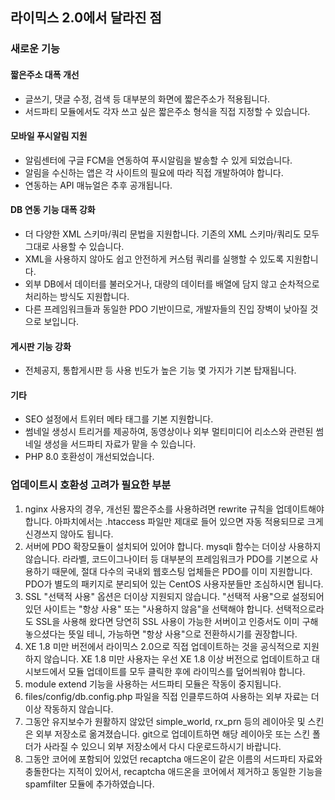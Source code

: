 라이믹스 2.0에서 달라진 점
--------------------------

### 새로운 기능

#### 짧은주소 대폭 개선

- 글쓰기, 댓글 수정, 검색 등 대부분의 화면에 짧은주소가 적용됩니다.
- 서드파티 모듈에서도 각자 쓰고 싶은 짧은주소 형식을 직접 지정할 수 있습니다.

#### 모바일 푸시알림 지원

- 알림센터에 구글 FCM을 연동하여 푸시알림을 발송할 수 있게 되었습니다.
- 알림을 수신하는 앱은 각 사이트의 필요에 따라 직접 개발하여야 합니다.
- 연동하는 API 매뉴얼은 추후 공개됩니다.

#### DB 연동 기능 대폭 강화

- 더 다양한 XML 스키마/쿼리 문법을 지원합니다. 기존의 XML 스키마/쿼리도 모두 그대로 사용할 수 있습니다.
- XML을 사용하지 않아도 쉽고 안전하게 커스텀 쿼리를 실행할 수 있도록 지원합니다.
- 외부 DB에서 데이터를 불러오거나, 대량의 데이터를 배열에 담지 않고 순차적으로 처리하는 방식도 지원합니다.
- 다른 프레임워크들과 동일한 PDO 기반이므로, 개발자들의 진입 장벽이 낮아질 것으로 보입니다.

#### 게시판 기능 강화

- 전체공지, 통합게시판 등 사용 빈도가 높은 기능 몇 가지가 기본 탑재됩니다.

#### 기타

- SEO 설정에서 트위터 메타 태그를 기본 지원합니다.
- 썸네일 생성시 트리거를 제공하여, 동영상이나 외부 멀티미디어 리소스와 관련된 썸네일 생성을 서드파티 자료가 맡을 수 있습니다.
- PHP 8.0 호환성이 개선되었습니다.

### 업데이트시 호환성 고려가 필요한 부분

1. nginx 사용자의 경우, 개선된 짧은주소를 사용하려면 rewrite 규칙을 업데이트해야 합니다.
   아파치에서는 .htaccess 파일만 제대로 들어 있으면 자동 적용되므로 크게 신경쓰지 않아도 됩니다.
2. 서버에 PDO 확장모듈이 설치되어 있어야 합니다. mysqli 함수는 더이상 사용하지 않습니다.
   라라벨, 코드이그나이터 등 대부분의 프레임워크가 PDO를 기본으로 사용하기 때문에, 절대 다수의 국내외 웹호스팅 업체들은 PDO를 이미 지원합니다.
   PDO가 별도의 패키지로 분리되어 있는 CentOS 사용자분들만 조심하시면 됩니다.
3. SSL "선택적 사용" 옵션은 더이상 지원되지 않습니다. "선택적 사용"으로 설정되어 있던 사이트는 "항상 사용" 또는 "사용하지 않음"을 선택해야 합니다.
   선택적으로라도 SSL을 사용해 왔다면 당연히 SSL 사용이 가능한 서버이고 인증서도 이미 구해 놓으셨다는 뜻일 테니, 가능하면 "항상 사용"으로 전환하시기를 권장합니다.
4. XE 1.8 미만 버전에서 라이믹스 2.0으로 직접 업데이트하는 것을 공식적으로 지원하지 않습니다.
   XE 1.8 미만 사용자는 우선 XE 1.8 이상 버전으로 업데이트하고 대시보드에서 모듈 업데이트를 모두 클릭한 후에 라이믹스를 덮어씌워야 합니다.
5. module extend 기능을 사용하는 서드파티 모듈은 작동이 중지됩니다.
6. files/config/db.config.php 파일을 직접 인클루드하여 사용하는 외부 자료는 더이상 작동하지 않습니다.
7. 그동안 유지보수가 원활하지 않았던 simple_world, rx_prn 등의 레이아웃 및 스킨은 외부 저장소로 옮겨졌습니다.
   git으로 업데이트하면 해당 레이아웃 또는 스킨 폴더가 사라질 수 있으니 외부 저장소에서 다시 다운로드하시기 바랍니다.
8. 그동안 코어에 포함되어 있었던 recaptcha 애드온이 같은 이름의 서드파티 자료와 충돌한다는 지적이 있어서,
   recaptcha 애드온을 코어에서 제거하고 동일한 기능을 spamfilter 모듈에 추가하였습니다.

